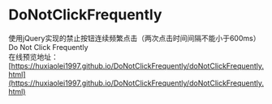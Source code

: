 # DoNotClickFrequently
使用jQuery实现的禁止按钮连续频繁点击（两次点击时间间隔不能小于600ms）<br>
Do Not Click Frequently<br>
在线预览地址：[https://huxiaolei1997.github.io/DoNotClickFrequently/doNotClickFrequently.html](https://huxiaolei1997.github.io/DoNotClickFrequently/doNotClickFrequently.html)
